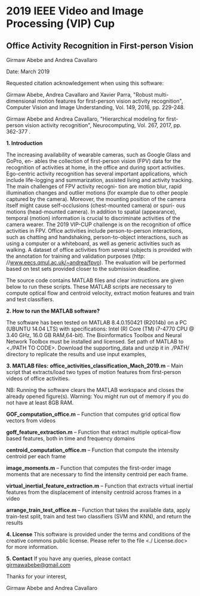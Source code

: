 # 2019 IEEE Video and Image Processing (VIP) Cup
## Office Activity Recognition in First-person Vision 

Girmaw Abebe and Andrea Cavallaro

Date: March  2019


Requested citation acknowledgement when using this software: 

Girmaw Abebe, Andrea Cavallaro and Xavier Parra, "Robust multi-dimensional motion features for first-person vision activity recognition", Computer Vision and Image Understanding, Vol. 149,  2016, pp. 229-248.

Girmaw Abebe and Andrea Cavallaro, "Hierarchical modeling for first-person vision activity recognition",    Neurocomputing, Vol. 267, 2017, pp. 362-377 . 


**1. Introduction**

The increasing availability of wearable cameras, such as Google Glass and GoPro, en-
ables the collection of first-person vision (FPV) data for the recognition of activities
at home, in the office and during sport activities. Ego-centric activity recognition
has several important applications, which include life-logging and summarization,
assisted living and activity tracking. The main challenges of FPV activity recogni-
tion are motion blur, rapid illumination changes and outlier motions (for example
due to other people captured by the camera). Moreover, the mounting position
of the camera itself might cause self-occlusions (chest-mounted camera) or spuri-
ous motions (head-mounted camera). In addition to spatial (appearance), temporal
(motion) information is crucial to discriminate activities of the camera wearer.
The 2019 VIP-CUP challenge is on the recognition of office activities in FPV. Office
activities include person-to-person interactions, such as chatting and handshaking,
person-to-object interactions, such as using a computer or a whiteboard, as well
as generic activities such as walking. A dataset of office activities from several
subjects is provided with the annotation for training and validation purposes (http:
//www.eecs.qmul.ac.uk/~andrea/fpvo). The evaluation will be performed based
on test sets provided closer to the submission deadline.


The source code contains MATLAB files  and clear instructions are given below to run these scripts. These MATLAB scripts are necessary to compute optical flow and centroid velocity, extract motion features and train and test classifiers. 

**2. How to run the MATLAB software?**

The software has been tested on MATLAB 8.4.0.150421 (R2014b) on a PC (UBUNTU 14.04 LTS) with specifications: Intel (R) Core (TM) i7-4770 CPU @ 3.40 GHz, 16.0 GB RAM,64-bit).  The Bioinformatics Toolbox and Neural Network Toolbox  must be installed and licensed.
Set path of MATLAB to <./PATH TO CODE>.
Download the supporting_data and unzip it in ./PATH/ directory to replicate the results and use input examples,

**3. MATLAB files:**
**office_activities_classification_Mach_2019.m** –  Main script that extracts/load two types of motion features from first-person videos of office activities.

NB: Running the software clears the MATLAB workspace and closes the already opened figure(s). 
	     Warning: You might run out of memory if you do not have at least 8GB RAM.
	     
**GOF_computation_office.m** – Function that computes grid optical flow vectors from videos

**goff_feature_extraction.m** – Function that extract multiple optical-flow based features, both in time and frequency domains

**centroid_computation_office.m** – Function that compute the intensity centroid per each frame 

**image_moments.m** – Function that computes the first-order image moments that are necessary to find the intensity centroid per each frame. 

**virtual_inertial_feature_extraction.m** – Function that extracts virtual inertial features from the displacement of intensity centroid across frames in a video

**arrange_train_test_office.m** – Function that takes the available data, apply train-test split, train  and test two classifiers (SVM and KNN), and return the results



**4. License**
This software is provided under the terms and conditions of the creative commons public license. Please refer to the file 
<./ License.doc> for more information.

**5.  Contact**
If you have any queries, please contact girmawabebe@gmail.com


Thanks for your interest,


Girmaw Abebe and Andrea Cavallaro
